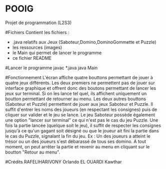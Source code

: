 # POOIG
Projet de programmation (L2S3)

#Fichiers
Contient les fichiers :
- .java relatifs aux Jeux (Saboteur,Domino,DominoGommette et Puzzle)
- les ressources (images)
- le Main qui permet de lancer le programme
- ce fichier README

#Lancer le programme
javac *.java
java Main

#Fonctionnement
L'écran affiche quatre bouttons permettant de jouer à quatre jeux différents.
Les deux premiers ne permettent pas de jouer sur interface graphique et offrent donc des boutons permettant de lancer les jeux sur terminal.
Si on les lance tel quel, ils affichent uniquement un boutton permettant de retourner au menu.
Les deux autres bouttons (Saboteur et Puzzle) permettent de jouer aux jeux Saboteur et Puzzle.
Il suffit d'entrer les noms des joueurs (en respectant les consignes) puis de cliquer sur valider et le jeu se lance.
Le jeu Saboteur possède également une option "lancer sur terminal" ce qui n'est pas le cas du jeu Puzzle.
Une fois la partie lancée (quelque soit le jeu), il suffit de respecter les consignes jusqu'à ce qu'un gagant soit désigné ou que le joueur ait fini la partie dans le cas du Puzzle, signalant la fin du jeu.
Ex : Un des joueurs a atteint le trésor ou un des joueurs s'est débarassé de tous ses domino.
A tout moment, on peut arrêter la partie et revenir au menu en cliquant sur le boutton "Retour au menu".

#Crédits
RAFELIHARIVONY Orlando
EL OUARDI Kawthar